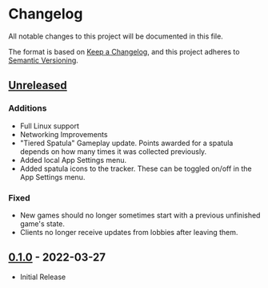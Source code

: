 # Changelog

All notable changes to this project will be documented in this file.

The format is based on [Keep a Changelog](https://keepachangelog.com/en/1.0.0/),
and this project adheres to [Semantic Versioning](https://semver.org/spec/v2.0.0.html).

## [Unreleased]

### Additions

- Full Linux support
- Networking Improvements
- "Tiered Spatula" Gameplay update. Points awarded for a spatula depends on how many times it was collected previously.
- Added local App Settings menu.
- Added spatula icons to the tracker. These can be toggled on/off in the App Settings menu.

### Fixed

- New games should no longer sometimes start with a previous unfinished game's state.
- Clients no longer receive updates from lobbies after leaving them.

## [0.1.0] - 2022-03-27

- Initial Release

[unreleased]: https://github.com/999gary/BfBB-Clash/compare/v0.1.0-beta...HEAD
[0.1.0]: https://github.com/999gary/BfBB-Clash/releases/tag/v0.1.0-beta

